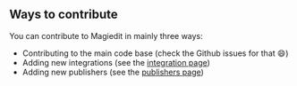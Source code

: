 ## Ways to contribute

You can contribute to Magiedit in mainly three ways:

- Contributing to the main code base (check the Github issues for that :smile:)
- Adding new integrations (see the [integration page](/contributing/integrations))
- Adding new publishers (see the [publishers page](/contributing/publishers))
